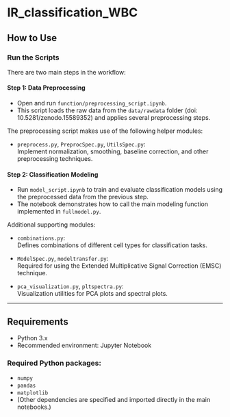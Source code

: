 # IR_classification_WBC
## How to Use

### **Run the Scripts**

There are two main steps in the workflow:

#### Step 1: Data Preprocessing

- Open and run `function/preprocessing_script.ipynb`.
- This script loads the raw data from the `data/rawdata` folder (doi: 10.5281/zenodo.15589352) and applies several preprocessing steps.

The preprocessing script makes use of the following helper modules:

- `preprocess.py`, `PreprocSpec.py`, `UtilsSpec.py`:  
  Implement normalization, smoothing, baseline correction, and other preprocessing techniques.

#### Step 2: Classification Modeling

- Run `model_script.ipynb` to train and evaluate classification models using the preprocessed data from the previous step.
- The notebook demonstrates how to call the main modeling function implemented in `fullmodel.py`.

Additional supporting modules:

- `combinations.py`:  
  Defines combinations of different cell types for classification tasks.

- `ModelSpec.py`, `modeltransfer.py`:  
  Required for using the Extended Multiplicative Signal Correction (EMSC) technique.

- `pca_visualization.py`, `pltspectra.py`:  
  Visualization utilities for PCA plots and spectral plots.


---

## Requirements

- Python 3.x
- Recommended environment: Jupyter Notebook

### Required Python packages:
- `numpy`  
- `pandas`  
- `matplotlib`  
- (Other dependencies are specified and imported directly in the main notebooks.)
